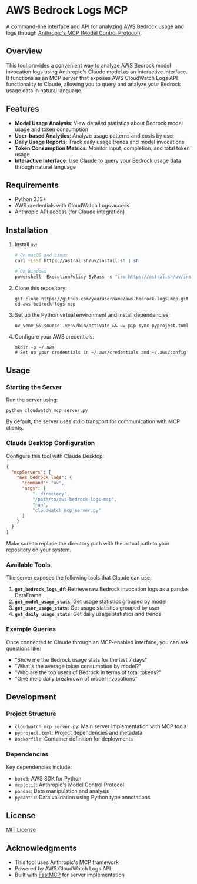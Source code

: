 # AWS Bedrock Logs MCP

A command-line interface and API for analyzing AWS Bedrock usage and logs through [Anthropic's MCP (Model Control Protocol)](https://www.anthropic.com/news/model-context-protocol).

## Overview

This tool provides a convenient way to analyze AWS Bedrock model invocation logs using Anthropic's Claude model as an interactive interface. It functions as an MCP server that exposes AWS CloudWatch Logs API functionality to Claude, allowing you to query and analyze your Bedrock usage data in natural language.

## Features

- **Model Usage Analysis**: View detailed statistics about Bedrock model usage and token consumption
- **User-based Analytics**: Analyze usage patterns and costs by user
- **Daily Usage Reports**: Track daily usage trends and model invocations
- **Token Consumption Metrics**: Monitor input, completion, and total token usage
- **Interactive Interface**: Use Claude to query your Bedrock usage data through natural language

## Requirements

- Python 3.13+
- AWS credentials with CloudWatch Logs access
- Anthropic API access (for Claude integration)

## Installation

1. Install `uv`:
   ```bash
   # On macOS and Linux
   curl -LsSf https://astral.sh/uv/install.sh | sh
   ```
   
   ```powershell
   # On Windows
   powershell -ExecutionPolicy ByPass -c "irm https://astral.sh/uv/install.ps1 | iex"
   ```

2. Clone this repository:
   ```
   git clone https://github.com/yourusername/aws-bedrock-logs-mcp.git
   cd aws-bedrock-logs-mcp
   ```

3. Set up the Python virtual environment and install dependencies:
   ```
   uv venv && source .venv/bin/activate && uv pip sync pyproject.toml
   ```
   
4. Configure your AWS credentials:
   ```
   mkdir -p ~/.aws
   # Set up your credentials in ~/.aws/credentials and ~/.aws/config
   ```

## Usage

### Starting the Server

Run the server using:

```
python cloudwatch_mcp_server.py
```

By default, the server uses stdio transport for communication with MCP clients.

### Claude Desktop Configuration

Configure this tool with Claude Desktop:

```json
{
  "mcpServers": {
    "aws_bedrock_logs": {
      "command": "uv",
      "args": [
          "--directory",
          "/path/to/aws-bedrock-logs-mcp",
          "run",
          "cloudwatch_mcp_server.py"
      ]
    }
  }
}
```

Make sure to replace the directory path with the actual path to your repository on your system.

### Available Tools

The server exposes the following tools that Claude can use:

1. **`get_bedrock_logs_df`**: Retrieve raw Bedrock invocation logs as a pandas DataFrame
2. **`get_model_usage_stats`**: Get usage statistics grouped by model
3. **`get_user_usage_stats`**: Get usage statistics grouped by user
4. **`get_daily_usage_stats`**: Get daily usage statistics and trends

### Example Queries

Once connected to Claude through an MCP-enabled interface, you can ask questions like:

- "Show me the Bedrock usage stats for the last 7 days"
- "What's the average token consumption by model?"
- "Who are the top users of Bedrock in terms of total tokens?"
- "Give me a daily breakdown of model invocations"

## Development

### Project Structure

- `cloudwatch_mcp_server.py`: Main server implementation with MCP tools
- `pyproject.toml`: Project dependencies and metadata
- `Dockerfile`: Container definition for deployments

### Dependencies

Key dependencies include:
- `boto3`: AWS SDK for Python
- `mcp[cli]`: Anthropic's Model Control Protocol
- `pandas`: Data manipulation and analysis
- `pydantic`: Data validation using Python type annotations

## License

[MIT License](LICENSE)

## Acknowledgments

- This tool uses Anthropic's MCP framework
- Powered by AWS CloudWatch Logs API
- Built with [FastMCP](https://github.com/jlowin/fastmcp) for server implementation 